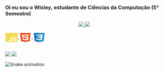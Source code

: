 ### Oi eu sou o Wisley, estudante de Ciências da Computação (5° Semestre)
<div align="center">
  <a href="https://github.com/wisleyaraujo">
  <img height="180em" src="https://github-readme-stats.vercel.app/api?username=wisleyaraujo&show_icons=true&theme=dracula&include_all_commits=true&count_private=true"/>
  <img height="180em" src="https://github-readme-stats.vercel.app/api/top-langs/?username=wisleyaraujo&layout=compact&langs_count=7&theme=dracula"/>
</div>
<div style="display: inline_block"><br>
  <img align="center" alt="Zey-Js" height="30" width="40" src="https://raw.githubusercontent.com/devicons/devicon/master/icons/javascript/javascript-plain.svg">
  <img align="center" alt="Zey-HTML" height="30" width="40" src="https://raw.githubusercontent.com/devicons/devicon/master/icons/html5/html5-original.svg">
  <img align="center" alt="Zey-CSS" height="30" width="40" src="https://raw.githubusercontent.com/devicons/devicon/master/icons/css3/css3-original.svg">
  
</div>
  
  ##
 
<div> 
  <a href = "mailto:wisleyaraujosantos@gmail.com"><img src="https://img.shields.io/badge/-Gmail-%23333?style=for-the-badge&logo=gmail&logoColor=white" target="_blank"></a>
  <a href="https://www.linkedin.com/in/wisley-araujo-203324205/" target="_blank"><img src="https://img.shields.io/badge/-LinkedIn-%230077B5?style=for-the-badge&logo=linkedin&logoColor=white" target="_blank"></a> 
 
  ![Snake animation]((https://github.com/wisleyaraujo/wisleyaraujo/blob/output/github-contribution-grid-snake.svg))
 
</div>
